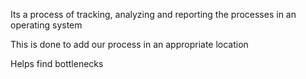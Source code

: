 Its a process of tracking, analyzing and reporting the processes in an operating system

This is done to add our process in an appropriate location

Helps find bottlenecks